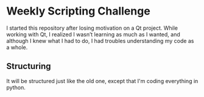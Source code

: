 # Weekly Scripting Challenge

I  started this repository after losing motivation on a Qt project. While working with Qt, I realized I wasn’t learning as much as I wanted, and although I knew what I had to do, I had troubles understanding my code as a whole.

## Structuring

It will be structured just like the old one, except that I'm coding everything in python.
